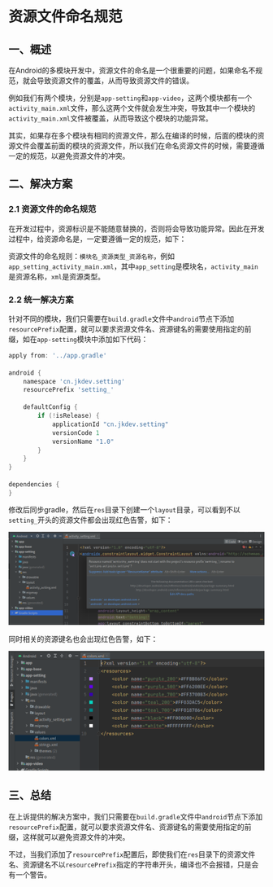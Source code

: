 # 资源文件命名规范

## 一、概述

在Android的多模块开发中，资源文件的命名是一个很重要的问题，如果命名不规范，就会导致资源文件的覆盖，从而导致资源文件的错误。

例如我们有两个模块，分别是`app-setting`和`app-video`，这两个模块都有一个`activity_main.xml`文件，那么这两个文件就会发生冲突，导致其中一个模块的`activity_main.xml`文件被覆盖，从而导致这个模块的功能异常。

其实，如果存在多个模块有相同的资源文件，那么在编译的时候，后面的模块的资源文件会覆盖前面的模块的资源文件，所以我们在命名资源文件的时候，需要遵循一定的规范，以避免资源文件的冲突。

## 二、解决方案

### 2.1 资源文件的命名规范

在开发过程中，资源标识是不能随意替换的，否则将会导致功能异常。因此在开发过程中，给资源命名是，一定要遵循一定的规范，如下：

资源文件的命名规则：`模块名_资源类型_资源名称`，例如`app_setting_activity_main.xml`，其中`app_setting`是模块名，`activity_main`是资源名称，`xml`是资源类型。

### 2.2 统一解决方案

针对不同的模块，我们只需要在`build.gradle`文件中`android`节点下添加`resourcePrefix`配置，就可以要求资源文件名、资源键名的需要使用指定的前缀，如在`app-setting`模块中添加如下代码：

```groovy
apply from: '../app.gradle'

android {
    namespace 'cn.jkdev.setting'
    resourcePrefix 'setting_'

    defaultConfig {
        if (!isRelease) {
            applicationId "cn.jkdev.setting"
            versionCode 1
            versionName "1.0"
        }
    }
}

dependencies {
}
```

修改后同步gradle，然后在`res`目录下创建一个`layout`目录，可以看到不以`setting_`开头的资源文件都会出现红色告警，如下：

![20230428000602](img/20230428000602.png)

同时相关的资源键名也会出现红色告警，如下：

![20230428000822](img/20230428000822.png)

## 三、总结

在上诉提供的解决方案中，我们只需要在`build.gradle`文件中`android`节点下添加`resourcePrefix`配置，就可以要求资源文件名、资源键名的需要使用指定的前缀，这样就可以避免资源文件的冲突。

不过，当我们添加了`resourcePrefix`配置后，即使我们在`res`目录下的资源文件名、资源键名不以`resourcePrefix`指定的字符串开头，编译也不会报错，只是会有一个警告。
